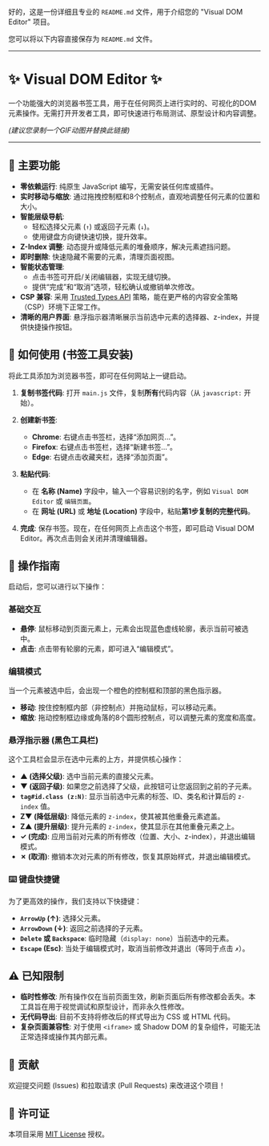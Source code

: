 好的，这是一份详细且专业的 `README.md` 文件，用于介绍您的 "Visual DOM Editor" 项目。

您可以将以下内容直接保存为 `README.md` 文件。

---

# ✨ Visual DOM Editor ✨

一个功能强大的浏览器书签工具，用于在任何网页上进行实时的、可视化的DOM元素操作。无需打开开发者工具，即可快速进行布局测试、原型设计和内容调整。


*(建议您录制一个GIF动图并替换此链接)*

---

## 🚀 主要功能

*   **零依赖运行**: 纯原生 JavaScript 编写，无需安装任何库或插件。
*   **实时移动与缩放**: 通过拖拽控制框和8个控制点，直观地调整任何元素的位置和大小。
*   **智能层级导航**:
    *   轻松选择父元素 (`↑`) 或返回子元素 (`↓`)。
    *   使用键盘方向键快速切换，提升效率。
*   **Z-Index 调整**: 动态提升或降低元素的堆叠顺序，解决元素遮挡问题。
*   **即时删除**: 快速隐藏不需要的元素，清理页面视图。
*   **智能状态管理**:
    *   点击书签可开启/关闭编辑器，实现无缝切换。
    *   提供“完成”和“取消”选项，轻松确认或撤销单次修改。
*   **CSP 兼容**: 采用 [Trusted Types API](https://developer.mozilla.org/en-US/docs/Web/HTTP/Headers/Content-Security-Policy/trusted-types) 策略，能在更严格的内容安全策略（CSP）环境下正常工作。
*   **清晰的用户界面**: 悬浮指示器清晰展示当前选中元素的选择器、z-index，并提供快捷操作按钮。

## 🔧 如何使用 (书签工具安装)

将此工具添加为浏览器书签，即可在任何网站上一键启动。

1.  **复制书签代码**: 打开 `main.js` 文件，复制**所有**代码内容（从 `javascript:` 开始）。

2.  **创建新书签**:
    *   **Chrome**: 右键点击书签栏，选择“添加网页...”。
    *   **Firefox**: 右键点击书签栏，选择“新建书签...”。
    *   **Edge**: 右键点击收藏夹栏，选择“添加页面”。

3.  **粘贴代码**:
    *   在 **名称 (Name)** 字段中，输入一个容易识别的名字，例如 `Visual DOM Editor` 或 `编辑页面`。
    *   在 **网址 (URL)** 或 **地址 (Location)** 字段中，粘贴**第1步复制的完整代码**。

4.  **完成**: 保存书签。现在，在任何网页上点击这个书签，即可启动 Visual DOM Editor。再次点击则会关闭并清理编辑器。

## 📖 操作指南

启动后，您可以进行以下操作：

### 基础交互

*   **悬停**: 鼠标移动到页面元素上，元素会出现蓝色虚线轮廓，表示当前可被选中。
*   **点击**: 点击带有轮廓的元素，即可进入“编辑模式”。

### 编辑模式

当一个元素被选中后，会出现一个橙色的控制框和顶部的黑色指示器。

*   **移动**: 按住控制框内部（非控制点）并拖动鼠标，可以移动元素。
*   **缩放**: 拖动控制框边缘或角落的8个圆形控制点，可以调整元素的宽度和高度。

### 悬浮指示器 (黑色工具栏)

这个工具栏会显示在选中元素的上方，并提供核心操作：

*   **▲ (选择父级)**: 选中当前元素的直接父元素。
*   **▼ (返回子级)**: 如果您之前选择了父级，此按钮可让您返回到之前的子元素。
*   **`tag#id.class (z:N)`**: 显示当前选中元素的标签、ID、类名和计算后的 `z-index` 值。
*   **Z▼ (降低层级)**: 降低元素的 `z-index`，使其被其他重叠元素遮盖。
*   **Z▲ (提升层级)**: 提升元素的 `z-index`，使其显示在其他重叠元素之上。
*   **✓ (完成)**: 应用当前对元素的所有修改（位置、大小、z-index），并退出编辑模式。
*   **✗ (取消)**: 撤销本次对元素的所有修改，恢复其原始样式，并退出编辑模式。

### ⌨️ 键盘快捷键

为了更高效的操作，我们支持以下快捷键：

*   **`ArrowUp` (↑)**: 选择父元素。
*   **`ArrowDown` (↓)**: 返回之前选择的子元素。
*   **`Delete` 或 `Backspace`**: 临时隐藏（`display: none`）当前选中的元素。
*   **`Escape` (Esc)**: 当处于编辑模式时，取消当前修改并退出（等同于点击 `✗`）。

## ⚠️ 已知限制

*   **临时性修改**: 所有操作仅在当前页面生效，刷新页面后所有修改都会丢失。本工具旨在用于视觉调试和原型设计，而非永久性修改。
*   **无代码导出**: 目前不支持将修改后的样式导出为 CSS 或 HTML 代码。
*   **复杂页面兼容性**: 对于使用 `<iframe>` 或 Shadow DOM 的复杂组件，可能无法正常选择或操作其内部元素。

## 🤝 贡献

欢迎提交问题 (Issues) 和拉取请求 (Pull Requests) 来改进这个项目！

## 📄 许可证

本项目采用 [MIT License](./LICENSE) 授权。